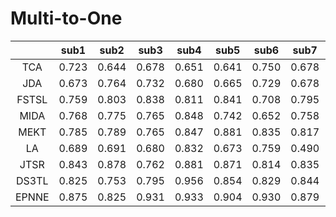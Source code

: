 # Multi-to-One

|  | sub1 | sub2 | sub3 | sub4 | sub5 |  sub6 |  sub7 |  sub8 |  sub9 |  sub10 |  sub11 |  sub12 |  sub13 |  sub14 |  sub15 | Avg | 
| :----: | :----: | :----: | :----: | :----: | :----: | :----: | :----: | ---- | ---- | ---- | ---- | ---- | ---- | ---- | ---- | ---- |
TCA | 0.723 | 0.644 | 0.678 | 0.651 | 0.641 | 0.750 | 0.678 | 0.713 | 0.746 | 0.690 | 0.687 | 0.608 | 0.674 | 0.709 | 0.652 | 0.684
JDA | 0.673 | 0.764 |  0.732 | 0.680 | 0.665 | 0.729 | 0.678 | 0.806 | 0.846 | 0.819 | 0.731 | 0.644 | 0.676 | 0.760 | 0.819 | 0.735
| FSTSL  | 0.759 | 0.803  | 0.838 | 0.811 | 0.841 | 0.708 | 0.795 | 0.757 | 0.806 | 0.780 | 0.899 | 0.691 | 0.742 | 0.776 | 0.915 | 0.795
MIDA| 0.768 | 0.775 | 0.765 | 0.848 | 0.742 | 0.652 | 0.758 | 0.729 | 0.742 | 0.770 | 0.821 | 0.606 | 0.717 | 0.743 | 0.742 | 0.746
MEKT| 0.785 | 0.789 | 0.765 | 0.847 | 0.881 | 0.835 | 0.817 | 0.840 | 0.879 | 0.764 | 0.932 | 0.791 | 0.737 | 0.786 | 0.718 | 0.811
LA| 0.689 | 0.691 | 0.680 | 0.832 | 0.673 | 0.759 | 0.490 | 0.542 | 0.801 | 0.786 | 0.740 | 0.761 | 0.777 | 0.643 | 0.648 | 0.701
JTSR| 0.843 | 0.878 | 0.762 | 0.881 | 0.871 | 0.814 | 0.835 | 0.861 | 0.922 | 0.779 | 0.923 | 0.832 | 0.823 | 0.795 | 0.870 | 0.847 |
DS3TL| 0.825 | 0.753 | 0.795 | 0.956 | 0.854 | 0.829 | 0.844 | 0.746 | 0.763 | 0.836 | 0.883 | 0.677 | 0.777 | 0.885 | 0.828 | 0.817 |
EPNNE| 0.875 | 0.825 | 0.931 | 0.933 | 0.904 | 0.930 | 0.879 | 0.894 | 0.907 | 0.945 | 0.915 | 0.881 | 0.843 | 0.827 | 0.873 | 0.891 |
